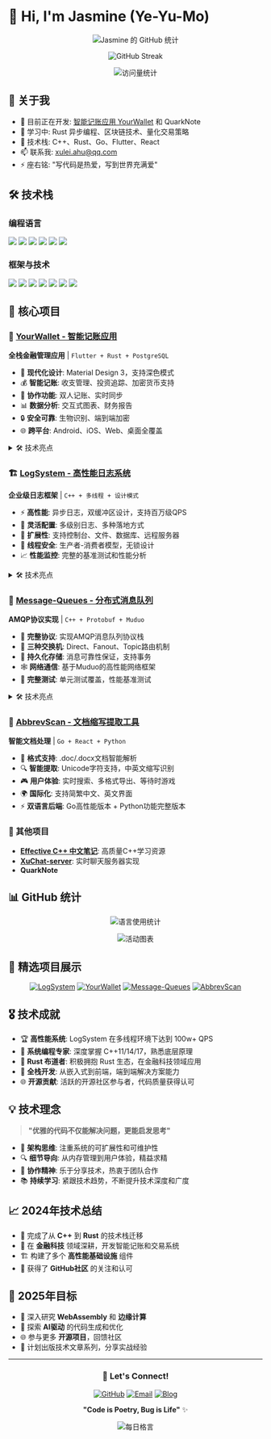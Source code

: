 # 👋 Hi, I'm Jasmine (Ye-Yu-Mo)

<div align="center">

![Jasmine 的 GitHub 统计](https://github-readme-stats.vercel.app/api?username=Ye-Yu-Mo&show_icons=true&theme=radical)

![GitHub Streak](https://github-readme-streak-stats.herokuapp.com/?user=Ye-Yu-Mo&theme=radical)

![访问量统计](https://visitor-badge.laobi.icu/badge?page_id=Ye-Yu-Mo)

</div>

## 🚀 关于我

- 🔭 目前正在开发: [智能记账应用 YourWallet](https://github.com/Ye-Yu-Mo/your_wallet) 和 QuarkNote
- 🌱 学习中: Rust 异步编程、区块链技术、量化交易策略
- 💼 技术栈: C++、Rust、Go、Flutter、React
- 📫 联系我: xulei.ahu@qq.com
- ⚡ 座右铭: "写代码是热爱，写到世界充满爱"

## 🛠️ 技术栈

### 编程语言
<p>
<img src="https://img.shields.io/badge/C++-00599C?style=for-the-badge&logo=c%2B%2B&logoColor=white" />
<img src="https://img.shields.io/badge/Rust-000000?style=for-the-badge&logo=rust&logoColor=white" />
<img src="https://img.shields.io/badge/Go-00ADD8?style=for-the-badge&logo=go&logoColor=white" />
<img src="https://img.shields.io/badge/Dart-0175C2?style=for-the-badge&logo=dart&logoColor=white" />
<img src="https://img.shields.io/badge/Python-3776AB?style=for-the-badge&logo=python&logoColor=white" />
<img src="https://img.shields.io/badge/JavaScript-F7DF1E?style=for-the-badge&logo=javascript&logoColor=black" />
</p>

### 框架与技术
<p>
<img src="https://img.shields.io/badge/Flutter-02569B?style=for-the-badge&logo=flutter&logoColor=white" />
<img src="https://img.shields.io/badge/React-20232A?style=for-the-badge&logo=react&logoColor=61DAFB" />
<img src="https://img.shields.io/badge/Axum-FF6B35?style=for-the-badge" />
<img src="https://img.shields.io/badge/FastAPI-009688?style=for-the-badge&logo=FastAPI&logoColor=white" />
<img src="https://img.shields.io/badge/PostgreSQL-316192?style=for-the-badge&logo=postgresql&logoColor=white" />
<img src="https://img.shields.io/badge/SQLite-07405E?style=for-the-badge&logo=sqlite&logoColor=white" />
<img src="https://img.shields.io/badge/Redis-DC382D?style=for-the-badge&logo=redis&logoColor=white" />
</p>

## 🎯 核心项目

### 🏦 [YourWallet - 智能记账应用](https://github.com/Ye-Yu-Mo/your_wallet)
**全栈金融管理应用** | `Flutter + Rust + PostgreSQL`

- 🎨 **现代化设计**: Material Design 3，支持深色模式
- 💰 **智能记账**: 收支管理、投资追踪、加密货币支持
- 👥 **协作功能**: 双人记账、实时同步
- 📊 **数据分析**: 交互式图表、财务报告
- 🔒 **安全可靠**: 生物识别、端到端加密
- 🌐 **跨平台**: Android、iOS、Web、桌面全覆盖

<details>
<summary>🛠️ 技术亮点</summary>

- **后端架构**: Axum异步Web框架 + SeaORM数据库抽象
- **前端技术**: Flutter Provider状态管理 + FL Chart可视化
- **数据同步**: Redis缓存 + 实时消息推送
- **API设计**: RESTful接口 + OpenAPI文档自动生成
- **部署方案**: Docker容器化 + CI/CD自动部署

</details>

### 🏗️ [LogSystem - 高性能日志系统](https://github.com/Ye-Yu-Mo/LogSystem)
**企业级日志框架** | `C++ + 多线程 + 设计模式`

- ⚡ **高性能**: 异步日志，双缓冲区设计，支持百万级QPS
- 🎯 **灵活配置**: 多级别日志、多种落地方式
- 🔧 **扩展性**: 支持控制台、文件、数据库、远程服务器
- 🧵 **线程安全**: 生产者-消费者模型，无锁设计
- 📈 **性能监控**: 完整的基准测试和性能分析

<details>
<summary>🛠️ 技术亮点</summary>

- **设计模式**: 单例、工厂、建造者、代理模式
- **并发编程**: C++11多线程、智能指针、右值引用
- **内存优化**: 双缓冲区技术，避免频繁内存申请释放
- **网络通信**: TCP服务器，支持远程日志收集
- **数据持久化**: SQLite数据库，支持日志检索分析

</details>

### 📨 [Message-Queues - 分布式消息队列](https://github.com/Ye-Yu-Mo/Message-Queues)
**AMQP协议实现** | `C++ + Protobuf + Muduo`

- 🔄 **完整协议**: 实现AMQP消息队列协议栈
- 🎯 **三种交换机**: Direct、Fanout、Topic路由机制
- 💾 **持久化存储**: 消息可靠性保证，支持事务
- 🕸️ **网络通信**: 基于Muduo的高性能网络框架
- 🧪 **完整测试**: 单元测试覆盖，性能基准测试

<details>
<summary>🛠️ 技术亮点</summary>

- **网络架构**: 基于Muduo网络库的高并发服务器
- **协议设计**: Protobuf二进制序列化，自定义应用层协议
- **存储引擎**: SQLite3数据持久化，垃圾回收机制
- **路由算法**: 高效的主题匹配算法，支持通配符
- **监控运维**: 完整的日志系统，支持在线监控

</details>

### 📄 [AbbrevScan - 文档缩写提取工具](https://github.com/Ye-Yu-Mo/AbbrevScan)
**智能文档处理** | `Go + React + Python`

- 📖 **格式支持**: .doc/.docx文档智能解析
- 🔍 **智能提取**: Unicode字符支持，中英文缩写识别
- 🎮 **用户体验**: 实时搜索、多格式导出、等待时游戏
- 🌍 **国际化**: 支持简繁中文、英文界面
- ⚡ **双语言后端**: Go高性能版本 + Python功能完整版本

### 🔧 其他项目

- **[Effective C++ 中文笔记](https://github.com/Ye-Yu-Mo/Effective-CPP-DOCS-CHINESE)**: 高质量C++学习资源
- **[XuChat-server](https://github.com/Ye-Yu-Mo/XuChat-server)**: 实时聊天服务器实现
- **QuarkNote**

## 📊 GitHub 统计

<div align="center">

![语言使用统计](https://github-readme-stats.vercel.app/api/top-langs/?username=Ye-Yu-Mo&layout=compact&theme=radical)

![活动图表](https://github-readme-activity-graph.vercel.app/graph?username=Ye-Yu-Mo&theme=redical)

</div>

## 🌟 精选项目展示

<div align="center">

[![LogSystem](https://github-readme-stats.vercel.app/api/pin/?username=Ye-Yu-Mo&repo=LogSystem&theme=radical)](https://github.com/Ye-Yu-Mo/LogSystem)
[![YourWallet](https://github-readme-stats.vercel.app/api/pin/?username=Ye-Yu-Mo&repo=your_wallet&theme=radical)](https://github.com/Ye-Yu-Mo/your_wallet)
[![Message-Queues](https://github-readme-stats.vercel.app/api/pin/?username=Ye-Yu-Mo&repo=Message-Queues&theme=radical)](https://github.com/Ye-Yu-Mo/Message-Queues)
[![AbbrevScan](https://github-readme-stats.vercel.app/api/pin/?username=Ye-Yu-Mo&repo=AbbrevScan&theme=radical)](https://github.com/Ye-Yu-Mo/AbbrevScan)

</div>

## 🎖️ 技术成就

- 🏆 **高性能系统**: LogSystem 在多线程环境下达到 100w+ QPS
- 🔧 **系统编程专家**: 深度掌握 C++11/14/17，熟悉底层原理
- 🦀 **Rust 布道者**: 积极拥抱 Rust 生态，在金融科技领域应用
- 📱 **全栈开发**: 从嵌入式到前端，端到端解决方案能力
- 🌐 **开源贡献**: 活跃的开源社区参与者，代码质量获得认可

## 💡 技术理念

> **"优雅的代码不仅能解决问题，更能启发思考"**

- 📐 **架构思维**: 注重系统的可扩展性和可维护性
- 🔍 **细节导向**: 从内存管理到用户体验，精益求精
- 🤝 **协作精神**: 乐于分享技术，热衷于团队合作
- 📚 **持续学习**: 紧跟技术趋势，不断提升技术深度和广度

## 📈 2024年技术总结

- 🚀 完成了从 **C++** 到 **Rust** 的技术栈迁移
- 💼 在 **金融科技** 领域深耕，开发智能记账和交易系统
- 🏗️ 构建了多个 **高性能基础设施** 组件
- 🌟 获得了 **GitHub社区** 的关注和认可

## 🔮 2025年目标

- 🎯 深入研究 **WebAssembly** 和 **边缘计算**
- 🤖 探索 **AI驱动** 的代码生成和优化
- 🌐 参与更多 **开源项目**，回馈社区
- 📖 计划出版技术文章系列，分享实战经验

---

<div align="center">

### 🤝 Let's Connect!

[![GitHub](https://img.shields.io/badge/GitHub-100000?style=for-the-badge&logo=github&logoColor=white)](https://github.com/Ye-Yu-Mo)
[![Email](https://img.shields.io/badge/Email-D14836?style=for-the-badge&logo=gmail&logoColor=white)](mailto:xulei.ahu@qq.com)
[![Blog](https://img.shields.io/badge/Blog-FF5722?style=for-the-badge&logo=blogger&logoColor=white)](https://ye-yu-mo.github.io/)

**"Code is Poetry, Bug is Life"** ✨

![每日格言](https://quotes-github-readme.vercel.app/api?type=horizontal)

</div>
